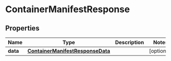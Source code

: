 

# ContainerManifestResponse

## Properties

Name | Type | Description | Notes
------------ | ------------- | ------------- | -------------
**data** | [**ContainerManifestResponseData**](ContainerManifestResponseData.md) |  |  [optional]



